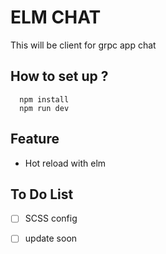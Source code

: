 # ELM CHAT

This will be client for grpc app chat

## How to set up ?

```
  npm install
  npm run dev
```

## Feature
- Hot reload with elm

## To Do List

- [ ] SCSS config

- [ ] update soon

